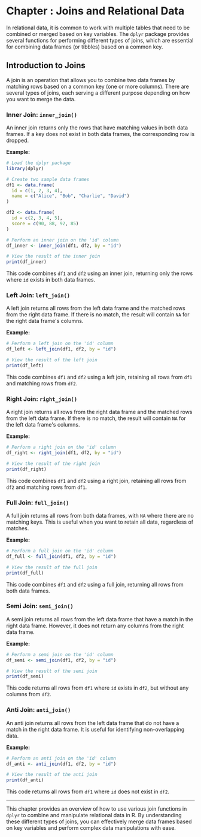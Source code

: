 # Chapter : Joins and Relational Data
In relational data, it is common to work with multiple tables that need to be combined or merged based on key variables. The `dplyr` package provides several functions for performing different types of joins, which are essential for combining data frames (or tibbles) based on a common key.

## Introduction to Joins

A join is an operation that allows you to combine two data frames by matching rows based on a common key (one or more columns). There are several types of joins, each serving a different purpose depending on how you want to merge the data.

### Inner Join: `inner_join()`

An inner join returns only the rows that have matching values in both data frames. If a key does not exist in both data frames, the corresponding row is dropped.

**Example:**

```r
# Load the dplyr package
library(dplyr)

# Create two sample data frames
df1 <- data.frame(
  id = c(1, 2, 3, 4),
  name = c("Alice", "Bob", "Charlie", "David")
)

df2 <- data.frame(
  id = c(2, 3, 4, 5),
  score = c(90, 88, 92, 85)
)

# Perform an inner join on the 'id' column
df_inner <- inner_join(df1, df2, by = "id")

# View the result of the inner join
print(df_inner)
```

This code combines `df1` and `df2` using an inner join, returning only the rows where `id` exists in both data frames.

### Left Join: `left_join()`

A left join returns all rows from the left data frame and the matched rows from the right data frame. If there is no match, the result will contain `NA` for the right data frame's columns.

**Example:**

```r
# Perform a left join on the 'id' column
df_left <- left_join(df1, df2, by = "id")

# View the result of the left join
print(df_left)
```

This code combines `df1` and `df2` using a left join, retaining all rows from `df1` and matching rows from `df2`.

### Right Join: `right_join()`

A right join returns all rows from the right data frame and the matched rows from the left data frame. If there is no match, the result will contain `NA` for the left data frame's columns.

**Example:**

```r
# Perform a right join on the 'id' column
df_right <- right_join(df1, df2, by = "id")

# View the result of the right join
print(df_right)
```

This code combines `df1` and `df2` using a right join, retaining all rows from `df2` and matching rows from `df1`.

### Full Join: `full_join()`

A full join returns all rows from both data frames, with `NA` where there are no matching keys. This is useful when you want to retain all data, regardless of matches.

**Example:**

```r
# Perform a full join on the 'id' column
df_full <- full_join(df1, df2, by = "id")

# View the result of the full join
print(df_full)
```

This code combines `df1` and `df2` using a full join, returning all rows from both data frames.

### Semi Join: `semi_join()`

A semi join returns all rows from the left data frame that have a match in the right data frame. However, it does not return any columns from the right data frame.

**Example:**

```r
# Perform a semi join on the 'id' column
df_semi <- semi_join(df1, df2, by = "id")

# View the result of the semi join
print(df_semi)
```

This code returns all rows from `df1` where `id` exists in `df2`, but without any columns from `df2`.

### Anti Join: `anti_join()`

An anti join returns all rows from the left data frame that do not have a match in the right data frame. It is useful for identifying non-overlapping data.

**Example:**

```r
# Perform an anti join on the 'id' column
df_anti <- anti_join(df1, df2, by = "id")

# View the result of the anti join
print(df_anti)
```

This code returns all rows from `df1` where `id` does not exist in `df2`.

---

This chapter provides an overview of how to use various join functions in `dplyr` to combine and manipulate relational data in R. By understanding these different types of joins, you can effectively merge data frames based on key variables and perform complex data manipulations with ease.
